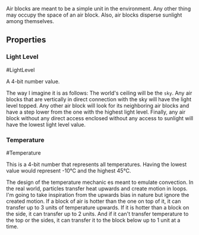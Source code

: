 Air blocks are meant to be a simple unit in the environment. Any other thing may occupy the space of an air block. Also, air blocks disperse sunlight among themselves. 

## Properties

### Light Level
#LightLevel 

A 4-bit number value. 

The way I imagine it is as follows: The world's ceiling will be the `sky`. Any air blocks that are vertically in direct connection with the sky will have the light level topped. Any other air block will look for its neighboring air blocks and have a step lower from the one with the highest light level. Finally, any air block without any direct access enclosed without any access to sunlight will have the lowest light level value.

### Temperature
#Temperature

This is a 4-bit number that represents all temperatures. Having the lowest value would represent -10°C and the highest 45°C.

The design of the temperature mechanic es meant to emulate convection. In the real world, particles transfer heat upwards and create motion in loops. I'm going to take inspiration from the upwards bias in nature but ignore the created motion. If a block of air is hotter than the one on top of it, it can transfer up to 3 units of temperature upwards. If it is hotter than a block on the side, it can transfer up to 2 units. And if it can't transfer temperature to the top or the sides, it can transfer it to the block below up to 1 unit at a time. 


